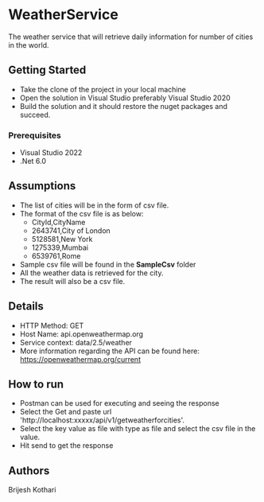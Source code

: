 # WeatherService

The weather service that will retrieve daily information for number of cities in the world. 

## Getting Started

- Take the clone of the project in your local machine
- Open the solution in Visual Studio preferably Visual Studio 2020
- Build the solution and it should restore the nuget packages and succeed.

### Prerequisites

- Visual Studio 2022
- .Net 6.0

## Assumptions
- The list of cities will be in the form of csv file.
- The format of the csv file is as below:
   - CityId,CityName
   - 2643741,City of London
   - 5128581,New York
   - 1275339,Mumbai
   - 6539761,Rome
- Sample csv file will be found in the <b>SampleCsv</b> folder
- All the weather data is retrieved for the city. 
- The result will also be a csv file.


## Details
- HTTP Method: GET
- Host Name: api.openweathermap.org
- Service context: data/2.5/weather
- More information regarding the API can be found here: https://openweathermap.org/current

## How to run
- Postman can be used for executing and seeing the response
- Select the Get and paste url 'http://localhost:xxxxx/api/v1/getweatherforcities'.  
- Select the key value as file with type as file and select the csv file in the value.
- Hit send to get the response

## Authors
   Brijesh Kothari

